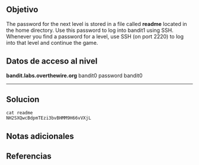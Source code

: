 
## Objetivo
The password for the next level is stored in a file called **readme** located in the home directory. Use this password to log into bandit1 using SSH. Whenever you find a password for a level, use SSH (on port 2220) to log into that level and continue the game.
## Datos de acceso al nivel
**bandit.labs.overthewire.org**
bandit0
password
bandit0
****** 
## Solucion
```
cat readme  
NH2SXQwcBdpmTEzi3bvBHMM9H66vVXjL
```
## Notas adicionales 

## Referencias